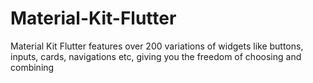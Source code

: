 # Material-Kit-Flutter
Material Kit Flutter features over 200 variations of widgets like buttons, inputs, cards, navigations etc, giving you the freedom of choosing and combining
